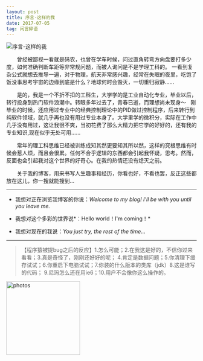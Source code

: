 ```yaml
---
layout: post
title: 序言-这样的我
date: 2017-07-05 
tag: 闲言碎语
---
```



 ![序言-这样的我](http://osg1u3s09.bkt.clouddn.com/image/jpg/material/DSC_Tianjin%20%28small%29.jpg)

　　曾经被鄙视一看就是码农，也曾在学车时候，问过直角转弯方向盘要打多少度，如何准确判断车距等非常规问题，而被人询问是不是学理工科的。
一看到复杂公式就想去推导一遍，对于物理，航天非常感兴趣，经常在失眠的夜里，吃饱了饭没事思考宇宙的边缘到底是什么？地球何时会毁灭，一切重归寂静......

　　是的，我是一个不折不扣的工科生，大学学的是工业自动化专业，毕业以后，转行投身到热门软件浪潮中。转眼多年过去了，青春已逝，而理想尚未现身～
    刚毕业的时候，还应用过专业中的经典控制理论中的PID做过控制程序，后来转行到纯软件领域，就几乎再也没有用过专业本身了。大学里学的微积分，实际在工作中几乎没有用过，这让我很不爽，当初花费了那么大精力把它学的好好的，还有我的专业知识,现在似乎无处可用......

　　常年的理工科思维已经被训练成知其然更要知其所以然，这样的究根思维有时候会惹人烦，而且会很累。任何不合乎逻辑的东西都会引起我怀疑，思考。然而，反面也会引起我对这个世界的好奇心。在我的热情还没有熄灭之前。
   
<p></p>

　　关于我的博客，用来书写人生趣事和经历，你看也好，不看也罢，反正这些都放在这儿，你一搜就能搜到... 
   
-----------------

- 我想对正在浏览我博客的你说：*Welcome to my blog! I'll be with you until you leave me.*


- 我想对这个多彩的世界说*：Hello world！I'm coming！*


- 我想对现在的我说：*You just try, the rest of the time...*

-----------------

> 【程序猿被提bug之后的反应】1.怎么可能；2.在我这是好的，不信你过来看看；3.真是奇怪了，刚刚还好好的呢；
> 4.肯定是数据问题；5.你清理下缓存试试；6.你重启下电脑试试；7.你装的什么版本的类库（jdk）8.这是谁写的代码；
> 9.尼玛怎么还在用ie6；10.用户不会像你这么操作的。 



<a href="/photos/" target="_blank"><img src="http://omjh2j5h3.bkt.clouddn.com/%E5%A4%A9%E7%AD%96.jpg" width="195" height="195" alt="photos"/></a>

